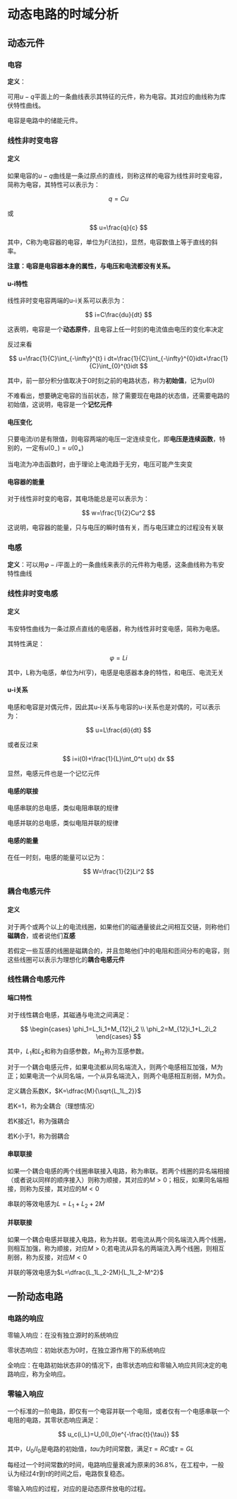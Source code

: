 # 动态电路的时域分析

## 动态元件

### 电容

**定义**：

可用$u-q$平面上的一条曲线表示其特征的元件，称为电容。其对应的曲线称为库伏特性曲线。

电容是电路中的储能元件。

### 线性非时变电容

#### 定义

如果电容的$u-q$曲线是一条过原点的直线，则称这样的电容为线性非时变电容，简称为电容，其特性可以表示为：

$$
q=Cu
$$

或

$$
u=\frac{q}{c}
$$

其中，C称为电容器的电容，单位为$F$(法拉)，显然，电容数值上等于直线的斜率。

**注意：电容是电容器本身的属性，与电压和电流都没有关系。**

#### u-i特性

线性非时变电容两端的u-i关系可以表示为：

$$
i=C\frac{du}{dt}
$$

这表明，电容是一个**动态原件**，且电容上任一时刻的电流值由电压的变化率决定

反过来看

$$
u=\frac{1}{C}\int_{-\infty}^{t} i dt=\frac{1}{C}\int_{-\infty}^{0}idt+\frac{1}{C}\int_{0}^{t}idt
$$

其中，前一部分积分值取决于0时刻之前的电路状态，称为**初始值**，记为$u(0)$

不难看出，想要确定电容的当前状态，除了需要现在电路的状态值，还需要电路的初始值，这说明，电容是一个**记忆元件**

#### 电压变化

只要电流$i(t)$是有限值，则电容两端的电压一定连续变化，即**电压是连续函数**，特别的，一定有$u(0_-)=u(0_+)$

当电流为冲击函数时，由于理论上电流趋于无穷，电压可能产生突变

#### 电容器的能量

对于线性非时变的电容，其电场能总是可以表示为：

$$
w=\frac{1}{2}Cu^2
$$

这说明，电容器的能量，只与电压的瞬时值有关，而与电压建立的过程没有关联

### 电感

**定义**：可以用$\varphi-i$平面上的一条曲线来表示的元件称为电感，这条曲线称为韦安特性曲线

### 线性非时变电感

#### 定义

韦安特性曲线为一条过原点直线的电感器，称为线性非时变电感，简称为电感。

其特性满足：

$$
\varphi=L i
$$

其中，L称为电感，单位为$H$(亨)，电感是电感器本身的特性，和电压、电流无关

#### u-i关系

电感和电容是对偶元件，因此其u-i关系与电容的u-i关系也是对偶的，可以表示为：

$$
u=L\frac{di}{dt}
$$

或者反过来

$$
i=i(0)+\frac{1}{L}\int_0^t u(x) dx
$$

显然，电感元件也是一个记忆元件

#### 电感的联接

电感串联的总电感，类似电阻串联的规律

电感并联的总电感，类似电阻并联的规律

#### 电感的能量

在任一时刻，电感的能量可以记为：

$$
W=\frac{1}{2}Li^2
$$

### 耦合电感元件

#### 定义

对于两个或两个以上的电流线圈，如果他们的磁通量彼此之间相互交链，则称他们**磁耦合**，或者说他们**互感**

若假定一些互感的线圈是磁耦合的，并且忽略他们中的电阻和匝间分布的电容，则这些线圈可以表示为理想化的**耦合电感元件**

### 线性耦合电感元件

#### 端口特性

对于线性耦合电感，其磁通与电流之间满足：

$$
\begin{cases}
\phi_1=L_1i_1+M_{12}i_2 \\
\phi_2=M_{12}i_1+L_2i_2
\end{cases}
$$

其中，$L_1$和$L_2$和称为自感参数，$M_{12}$称为互感参数。

对于一个耦合电感元件，如果电流都从同名端流入，则两个电感相互加强，M为正；如果电流一个从同名端，一个从异名端流入，则两个电感相互削弱，M为负。

定义耦合系数K，$K=\dfrac{M}{\sqrt{L_1L_2}}$

若K=1，称为全耦合（理想情况）

若K接近1，称为强耦合

若K小于1，称为弱耦合

#### 串联联接

如果一个耦合电感的两个线圈串联接入电路，称为串联。若两个线圈的异名端相接（或者说以同样的顺序接入）则称为顺接，其对应的$M>0$；相反，如果同名端相接，则称为反接，其对应的$M<0$

串联的等效电感为$L=L_1+L_2+2M$

#### 并联联接

如果一个耦合电感并联接入电路，称为并联。若电流从两个同名端流入两个线圈，则相互加强，称为顺接，对应$M>0$;若电流从异名的两端流入两个线圈，则相互削弱，称为反接，对应$M<0$

并联的等效电感为$L=\dfrac{L_1L_2-2M}{L_1L_2-M^2}$

## 一阶动态电路

### 电路的响应

零输入响应：在没有独立源时的系统响应

零状态响应：初始状态为0时，在独立源作用下的系统响应

全响应：在电路初始状态非0的情况下，由零状态响应和零输入响应共同决定的电路响应，称为全响应。

### 零输入响应

一个标准的一阶电路，即仅有一个电容并联一个电阻，或者仅有一个电感串联一个电阻的电路，其零状态响应满足：

$$
u_c(i_L)=U_0(I_0)e^{-\frac{t}{\tau}}
$$

其中，$U_0/I_0$是电路的初始值，$tau$为时间常数，满足$\tau=RC$或$\tau=GL$

每经过一个时间常数的时间，电路响应量衰减为原来的36.8%，在工程中，一般认为经过$4\tau$到$\tau$的时间之后，电路恢复稳态。

零输入响应的过程，对应的是动态原件放电的过程。
